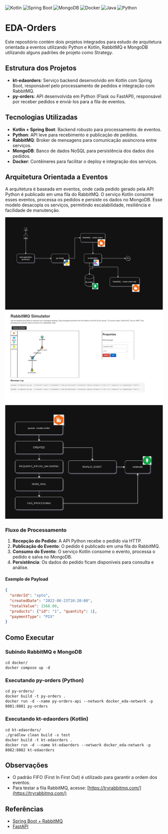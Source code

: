 ![Kotlin](https://img.shields.io/badge/Kotlin-1.9.10-007ACC)
![Spring Boot](https://img.shields.io/badge/Spring_Boot-3.4.4-6DB33F)
![MongoDB](https://img.shields.io/badge/MongoDB-5.5.1-47A248)
![Docker](https://img.shields.io/badge/Docker-20.10-blue)
![Java](https://img.shields.io/badge/Java-21-orange)
![Python](https://img.shields.io/badge/Python-3.11-blue)

# EDA-Orders

Este repositório contém dois projetos integrados para estudo de arquitetura orientada a eventos utilizando Python e Kotlin, RabbitMQ e MongoDB utilizando alguns padrões de projeto como Strategy.

## Estrutura dos Projetos

- **kt-edaorders**: Serviço backend desenvolvido em Kotlin com Spring Boot, responsável pelo processamento de pedidos e integração com RabbitMQ.
- **py-orders**: API desenvolvida em Python (Flask ou FastAPI), responsável por receber pedidos e enviá-los para a fila de eventos.

## Tecnologias Utilizadas

- **Kotlin + Spring Boot**: Backend robusto para processamento de eventos.
- **Python**: API leve para recebimento e publicação de pedidos.
- **RabbitMQ**: Broker de mensagens para comunicação assíncrona entre serviços.
- **MongoDB**: Banco de dados NoSQL para persistência dos dados dos pedidos.
- **Docker**: Contêineres para facilitar o deploy e integração dos serviços.

## Arquitetura Orientada a Eventos

A arquitetura é baseada em eventos, onde cada pedido gerado pela API Python é publicado em uma fila do RabbitMQ. O serviço Kotlin consome esses eventos, processa os pedidos e persiste os dados no MongoDB. Esse modelo desacopla os serviços, permitindo escalabilidade, resiliência e facilidade de manutenção.

![Diagrama](.doc/images/diagram.png)
![RabbitMQ](.doc/images/rabbitMQ.png)
![RabbitMQ](kt-edaorders/.doc/images/processors.png)

### Fluxo de Processamento

1. **Recepção do Pedido**: A API Python recebe o pedido via HTTP.
2. **Publicação do Evento**: O pedido é publicado em uma fila do RabbitMQ.
3. **Consumo do Evento**: O serviço Kotlin consome o evento, processa o pedido e salva no MongoDB.
4. **Persistência**: Os dados do pedido ficam disponíveis para consulta e análise.

#### Exemplo de Payload
```json
{
  "orderId": "xpto",
  "createdDate": "2022-08-23T10:20:00",
  "totalValue": 1568.00,
  "products": {"id": "1", "quantity": 1},
  "paymentType": "PIX"
}
```

## Como Executar

### Subindo RabbitMQ e MongoDB

```shell
cd docker/
docker compose up -d
```

### Executando py-orders (Python)

```shell
cd py-orders/
docker build -t py-orders .
docker run -d --name py-orders-api --network docker_eda-network -p 8081:8081 py-orders
```

### Executando kt-edaorders (Kotlin)

```shell
cd kt-edaorders/
./gradlew clean build -x test
docker build -t kt-edaorders .
docker run -d --name kt-edaorders --network docker_eda-network -p 8082:8082 kt-edaorders
```

## Observações

- O padrão FIFO (First In First Out) é utilizado para garantir a ordem dos eventos.
- Para testar a fila RabbitMQ, acesse: [https://tryrabbitmq.com/](https://tryrabbitmq.com/)

## Referências

- [Spring Boot + RabbitMQ](https://spring.io/guides/gs/messaging-rabbitmq/)
- [FastAPI](https://fastapi.tiangolo.com/)
